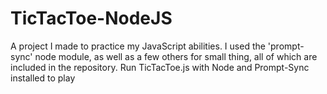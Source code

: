 # TicTacToe-NodeJS
A project I made to practice my JavaScript abilities.
I used the 'prompt-sync' node module, as well as a few others for small thing, all of which
are included in the repository. Run TicTacToe.js with Node and Prompt-Sync installed to play
